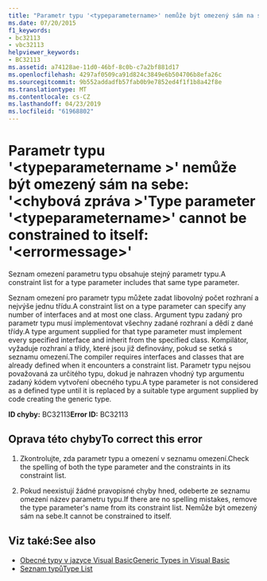 ```yaml
---
title: "Parametr typu '<typeparametername>' nemůže být omezený sám na sebe: '<errormessage>'."
ms.date: 07/20/2015
f1_keywords:
- bc32113
- vbc32113
helpviewer_keywords:
- BC32113
ms.assetid: a74128ae-11d0-46bf-8c0b-c7a2bf881d17
ms.openlocfilehash: 4297af0509ca91d824c3849e6b504706b8efa26c
ms.sourcegitcommit: 9b552addadfb57fab0b9e7852ed4f1f1b8a42f8e
ms.translationtype: MT
ms.contentlocale: cs-CZ
ms.lasthandoff: 04/23/2019
ms.locfileid: "61968802"
---
```

# <a name="type-parameter-typeparametername-cannot-be-constrained-to-itself-errormessage"></a><span data-ttu-id="0058a-102">Parametr typu '\<typeparametername >' nemůže být omezený sám na sebe: '\<chybová zpráva >'</span><span class="sxs-lookup"><span data-stu-id="0058a-102">Type parameter '\<typeparametername>' cannot be constrained to itself: '\<errormessage>'</span></span>
<span data-ttu-id="0058a-103">Seznam omezení parametru typu obsahuje stejný parametr typu.</span><span class="sxs-lookup"><span data-stu-id="0058a-103">A constraint list for a type parameter includes that same type parameter.</span></span>  
  
 <span data-ttu-id="0058a-104">Seznam omezení pro parametr typu můžete zadat libovolný počet rozhraní a nejvýše jednu třídu.</span><span class="sxs-lookup"><span data-stu-id="0058a-104">A constraint list on a type parameter can specify any number of interfaces and at most one class.</span></span> <span data-ttu-id="0058a-105">Argument typu zadaný pro parametr typu musí implementovat všechny zadané rozhraní a dědí z dané třídy.</span><span class="sxs-lookup"><span data-stu-id="0058a-105">A type argument supplied for that type parameter must implement every specified interface and inherit from the specified class.</span></span> <span data-ttu-id="0058a-106">Kompilátor, vyžaduje rozhraní a třídy, které jsou již definovány, pokud se setká s seznamu omezení.</span><span class="sxs-lookup"><span data-stu-id="0058a-106">The compiler requires interfaces and classes that are already defined when it encounters a constraint list.</span></span> <span data-ttu-id="0058a-107">Parametr typu nejsou považovaná za určitého typu, dokud je nahrazen vhodný typ argumentu zadaný kódem vytvoření obecného typu.</span><span class="sxs-lookup"><span data-stu-id="0058a-107">A type parameter is not considered as a defined type until it is replaced by a suitable type argument supplied by code creating the generic type.</span></span>  
  
 <span data-ttu-id="0058a-108">**ID chyby:** BC32113</span><span class="sxs-lookup"><span data-stu-id="0058a-108">**Error ID:** BC32113</span></span>  
  
## <a name="to-correct-this-error"></a><span data-ttu-id="0058a-109">Oprava této chyby</span><span class="sxs-lookup"><span data-stu-id="0058a-109">To correct this error</span></span>  
  
1. <span data-ttu-id="0058a-110">Zkontrolujte, zda parametr typu a omezení v seznamu omezení.</span><span class="sxs-lookup"><span data-stu-id="0058a-110">Check the spelling of both the type parameter and the constraints in its constraint list.</span></span>  
  
2. <span data-ttu-id="0058a-111">Pokud neexistují žádné pravopisné chyby hned, odeberte ze seznamu omezení název parametru typu.</span><span class="sxs-lookup"><span data-stu-id="0058a-111">If there are no spelling mistakes, remove the type parameter's name from its constraint list.</span></span> <span data-ttu-id="0058a-112">Nemůže být omezený sám na sebe.</span><span class="sxs-lookup"><span data-stu-id="0058a-112">It cannot be constrained to itself.</span></span>  
  
## <a name="see-also"></a><span data-ttu-id="0058a-113">Viz také:</span><span class="sxs-lookup"><span data-stu-id="0058a-113">See also</span></span>

- [<span data-ttu-id="0058a-114">Obecné typy v jazyce Visual Basic</span><span class="sxs-lookup"><span data-stu-id="0058a-114">Generic Types in Visual Basic</span></span>](../../visual-basic/programming-guide/language-features/data-types/generic-types.md)
- [<span data-ttu-id="0058a-115">Seznam typů</span><span class="sxs-lookup"><span data-stu-id="0058a-115">Type List</span></span>](../../visual-basic/language-reference/statements/type-list.md)
